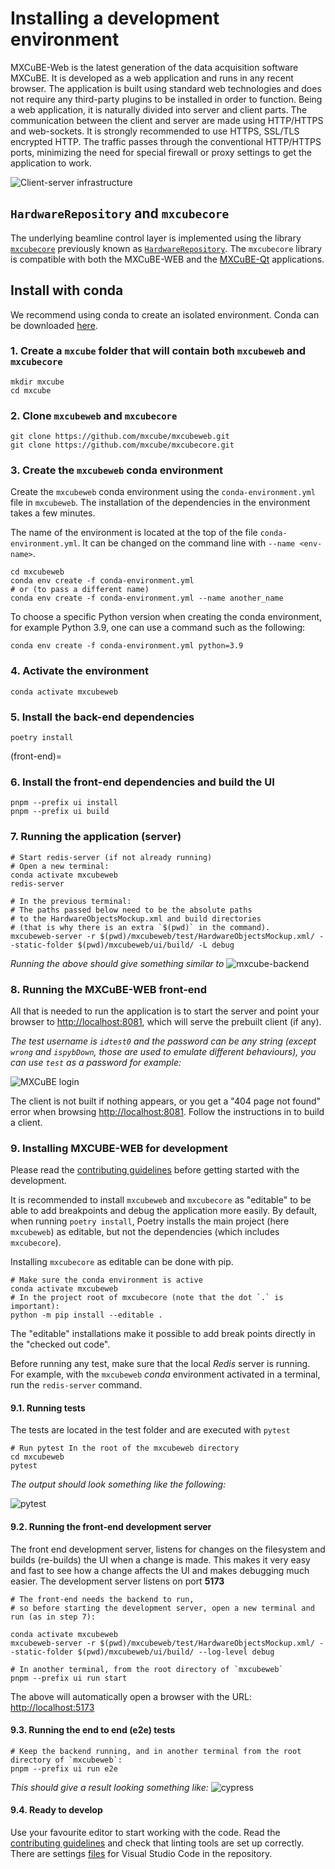 # Installing a development environment

MXCuBE-Web is the latest generation of the data acquisition software MXCuBE.
It is developed as a web application and runs in any recent browser.
The application is built using standard web technologies
and does not require any third-party plugins to be installed in order to function.
Being a web application, it is naturally divided into server and client parts.
The communication between the client and server are made using HTTP/HTTPS and web-sockets.
It is strongly recommended to use HTTPS, SSL/TLS encrypted HTTP.
The traffic passes through the conventional HTTP/HTTPS ports,
minimizing the need for special firewall or proxy settings to get the application to work.

![Client-server infrastructure](assets/client-server.png)

## `HardwareRepository` and `mxcubecore`

The underlying beamline control layer
is implemented using the library [`mxcubecore`](https://github.com/mxcube/mxcubecore)
previously known as [`HardwareRepository`](https://github.com/mxcube/HardwareRepository).
The `mxcubecore` library is compatible with
both the MXCuBE-WEB and the [MXCuBE-Qt](https://github.com/mxcube/mxcubeqt) applications.

## Install with conda

We recommend using conda to create an isolated environment.
Conda can be downloaded [here](https://docs.conda.io/en/latest/miniconda.html#linux-installers).

### 1. Create a `mxcube` folder that will contain both `mxcubeweb` and `mxcubecore`

```
mkdir mxcube
cd mxcube
```

### 2. Clone `mxcubeweb` and `mxcubecore`

```
git clone https://github.com/mxcube/mxcubeweb.git
git clone https://github.com/mxcube/mxcubecore.git
```

### 3. Create the `mxcubeweb` conda environment

Create the `mxcubeweb` conda environment using the `conda-environment.yml` file in `mxcubeweb`.
The installation of the dependencies in the environment takes a few minutes.

The name of the environment is located at the top of the file `conda-environment.yml`.
It can be changed on the command line with `--name <env-name>`.

```
cd mxcubeweb
conda env create -f conda-environment.yml
# or (to pass a different name)
conda env create -f conda-environment.yml --name another_name
```

To choose a specific Python version when creating the conda environment,
for example Python 3.9, one can use a command such as the following:

```none
conda env create -f conda-environment.yml python=3.9
```

### 4. Activate the environment

```
conda activate mxcubeweb
```

### 5. Install the back-end dependencies

```
poetry install
```

(front-end)=

### 6. Install the front-end dependencies and build the UI

```
pnpm --prefix ui install
pnpm --prefix ui build
```

### 7. Running the application (server)

```
# Start redis-server (if not already running)
# Open a new terminal:
conda activate mxcubeweb
redis-server

# In the previous terminal:
# The paths passed below need to be the absolute paths
# to the HardwareObjectsMockup.xml and build directories
# (that is why there is an extra `$(pwd)` in the command).
mxcubeweb-server -r $(pwd)/mxcubeweb/test/HardwareObjectsMockup.xml/ --static-folder $(pwd)/mxcubeweb/ui/build/ -L debug
```

_Running the above should give something similar to_
![mxcube-backend](assets/mxcube-backend.gif)

### 8. Running the MXCuBE-WEB front-end

All that is needed to run the application is to start the server
and point your browser to <http://localhost:8081>,
which will serve the prebuilt client (if any).

_The test username is `idtest0` and the password can be any string
(except `wrong` and `ispybDown`, those are used to emulate different behaviours),
you can use `test` as a password for example:_

![MXCuBE login](assets/mxcube-login.gif)

The client is not built if nothing appears,
or you get a "404 page not found" error when browsing <http://localhost:8081>.
Follow the instructions in [](#front-end) to build a client.

### 9. Installing MXCUBE-WEB for development

Please read the [contributing guidelines](project:/dev/contributing.md)
before getting started with the development.

It is recommended to install `mxcubeweb` and `mxcubecore` as "editable"
to be able to add breakpoints and debug the application more easily.
By default, when running `poetry install`,
Poetry installs the main project (here `mxcubeweb`) as editable,
but not the dependencies (which includes `mxcubecore`).

Installing `mxcubecore` as editable can be done with pip.

```shell
# Make sure the conda environment is active
conda activate mxcubeweb
# In the project root of mxcubecore (note that the dot `.` is important):
python -m pip install --editable .
```

The "editable" installations make it possible to
add break points directly in the "checked out code".

Before running any test, make sure that the local _Redis_ server is running.
For example, with the `mxcubeweb` _conda_ environment activated in a terminal,
run the `redis-server` command.

#### 9.1. Running tests

The tests are located in the test folder and are executed with `pytest`

```
# Run pytest In the root of the mxcubeweb directory
cd mxcubeweb
pytest
```

_The output should look something like the following:_

![pytest](assets/pytest.png)

#### 9.2. Running the front-end development server

The front end development server, listens for changes on the filesystem and builds (re-builds) the UI when a change is made.
This makes it very easy and fast to see how a change affects the UI and makes debugging much easier.
The development server listens on port **5173**

```
# The front-end needs the backend to run,
# so before starting the development server, open a new terminal and run (as in step 7):

conda activate mxcubeweb
mxcubeweb-server -r $(pwd)/mxcubeweb/test/HardwareObjectsMockup.xml/ --static-folder $(pwd)/mxcubeweb/ui/build/ --log-level debug

# In another terminal, from the root directory of `mxcubeweb`
pnpm --prefix ui run start
```

The above will automatically open a browser with the URL: <http://localhost:5173>

#### 9.3. Running the end to end (e2e) tests

```
# Keep the backend running, and in another terminal from the root directory of `mxcubeweb`:
pnpm --prefix ui run e2e
```

_This should give a result looking something like:_
![cypress](assets/cypress.png)

#### 9.4. Ready to develop

Use your favourite editor to start working with the code.
Read the [contributing guidelines](project:/dev/contributing.md)
and check that linting tools are set up correctly.
There are settings [files](https://github.com/mxcube/mxcubeweb/tree/develop/.vscode) for Visual Studio Code in the repository.
